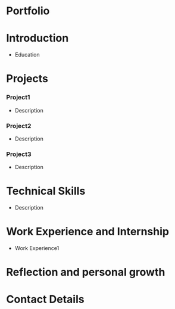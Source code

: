 # Portfolio

# Introduction
- Education

# Projects
### Project1
- Description

### Project2
- Description

### Project3
- Description

# Technical Skills
- Description

# Work Experience and Internship
- Work Experience1

# Reflection and personal growth

# Contact Details
